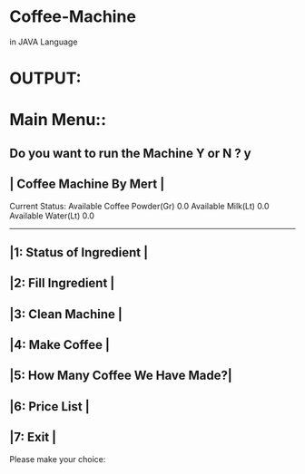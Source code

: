# Coffee-Machine
 in JAVA Language
 
# OUTPUT: 
# Main Menu::
Do you want to run the Machine Y or N ?
y
 ----------------------------------------------------------------
|                   Coffee Machine By Mert                       |
 ----------------------------------------------------------------

Current Status: 
Available Coffee Powder(Gr) 0.0
Available Milk(Lt) 0.0
Available Water(Lt) 0.0

 -------------------------------- 
|1:     Status of Ingredient     |
 -------------------------------- 
|2:      Fill Ingredient         |
 -------------------------------- 
|3:       Clean Machine          |
 -------------------------------- 
|4:        Make Coffee           |
 -------------------------------- 
|5: How Many Coffee We Have Made?|
 -------------------------------- 
|6:        Price List            |
 -------------------------------- 
|7:        Exit                  |
 -------------------------------- 


Please make your choice: 
